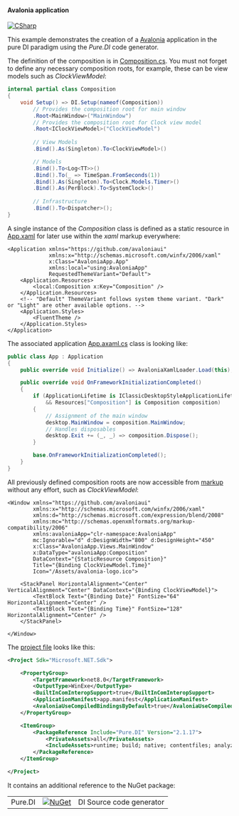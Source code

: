 #### Avalonia application

[![CSharp](https://img.shields.io/badge/C%23-code-blue.svg)](/samples/AvaloniaApp)

This example demonstrates the creation of a [Avalonia](https://avaloniaui.net/) application in the pure DI paradigm using the _Pure.DI_ code generator.

The definition of the composition is in [Composition.cs](/samples/AvaloniaApp/Composition.cs). You must not forget to define any necessary composition roots, for example, these can be view models such as _ClockViewModel_:

```csharp
internal partial class Composition
{
    void Setup() => DI.Setup(nameof(Composition))
        // Provides the composition root for main window
        .Root<MainWindow>("MainWindow")
        // Provides the composition root for Clock view model
        .Root<IClockViewModel>("ClockViewModel")
        
        // View Models
        .Bind().As(Singleton).To<ClockViewModel>()

        // Models
        .Bind().To<Log<TT>>()
        .Bind().To(_ => TimeSpan.FromSeconds(1))
        .Bind().As(Singleton).To<Clock.Models.Timer>()
        .Bind().As(PerBlock).To<SystemClock>()
    
        // Infrastructure
        .Bind().To<Dispatcher>();
}
```

A single instance of the _Composition_ class is defined as a static resource in [App.xaml](/samples/AvaloniaApp/App.axaml) for later use within the _xaml_ markup everywhere:

```xaml
<Application xmlns="https://github.com/avaloniaui"
             xmlns:x="http://schemas.microsoft.com/winfx/2006/xaml"
             x:Class="AvaloniaApp.App"
             xmlns:local="using:AvaloniaApp"
             RequestedThemeVariant="Default">
    <Application.Resources>
        <local:Composition x:Key="Composition" />
    </Application.Resources>
    <!-- "Default" ThemeVariant follows system theme variant. "Dark" or "Light" are other available options. -->
    <Application.Styles>
        <FluentTheme />
    </Application.Styles>
</Application>
```

The associated application [App.axaml.cs](/samples/AvaloniaApp/App.axaml.cs) class is looking like:

```c#
public class App : Application
{
    public override void Initialize() => AvaloniaXamlLoader.Load(this);

    public override void OnFrameworkInitializationCompleted()
    {
        if (ApplicationLifetime is IClassicDesktopStyleApplicationLifetime desktop
            && Resources["Composition"] is Composition composition)
        {
            // Assignment of the main window
            desktop.MainWindow = composition.MainWindow;
            // Handles disposables
            desktop.Exit += (_, _) => composition.Dispose();
        }

        base.OnFrameworkInitializationCompleted();
    }
}
```

All previously defined composition roots are now accessible from [markup](/samples/AvaloniaApp/Views/MainWindow.xaml) without any effort, such as _ClockViewModel_:

```xaml
<Window xmlns="https://github.com/avaloniaui"
        xmlns:x="http://schemas.microsoft.com/winfx/2006/xaml"
        xmlns:d="http://schemas.microsoft.com/expression/blend/2008"
        xmlns:mc="http://schemas.openxmlformats.org/markup-compatibility/2006"
        xmlns:avaloniaApp="clr-namespace:AvaloniaApp"
        mc:Ignorable="d" d:DesignWidth="800" d:DesignHeight="450"
        x:Class="AvaloniaApp.Views.MainWindow"
        x:DataType="avaloniaApp:Composition"
        DataContext="{StaticResource Composition}"
        Title="{Binding ClockViewModel.Time}"
        Icon="/Assets/avalonia-logo.ico">

    <StackPanel HorizontalAlignment="Center" VerticalAlignment="Center" DataContext="{Binding ClockViewModel}">
        <TextBlock Text="{Binding Date}" FontSize="64" HorizontalAlignment="Center" />
        <TextBlock Text="{Binding Time}" FontSize="128" HorizontalAlignment="Center" />
    </StackPanel>

</Window>
```

The [project file](/samples/AvaloniaApp/AvaloniaApp.csproj) looks like this:

```xml
<Project Sdk="Microsoft.NET.Sdk">

    <PropertyGroup>
        <TargetFramework>net8.0</TargetFramework>
        <OutputType>WinExe</OutputType>
        <BuiltInComInteropSupport>true</BuiltInComInteropSupport>
        <ApplicationManifest>app.manifest</ApplicationManifest>
        <AvaloniaUseCompiledBindingsByDefault>true</AvaloniaUseCompiledBindingsByDefault>
    </PropertyGroup>

    <ItemGroup>
        <PackageReference Include="Pure.DI" Version="2.1.17">
            <PrivateAssets>all</PrivateAssets>
            <IncludeAssets>runtime; build; native; contentfiles; analyzers; buildtransitive</IncludeAssets>
        </PackageReference>
    </ItemGroup>

</Project>
```

It contains an additional reference to the NuGet package:

|            |                                                                                                 |                                     |
|------------|-------------------------------------------------------------------------------------------------|:------------------------------------|
| Pure.DI    | [![NuGet](https://buildstats.info/nuget/Pure.DI)](https://www.nuget.org/packages/Pure.DI)       | DI Source code generator            |
